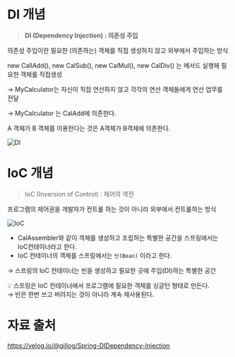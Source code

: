 # DI 개념
> **DI (Dependency Injection) : 의존성 주입**

의존성 주입이란 필요한 (의존하는) 객체를 직접 생성하지 않고 외부에서 주입하는 방식 

new CallAdd(), new CalSub(), new CalMul(), new CalDiv() 는 메서드 실행헤 필요한 객체를 직접생성

→ MyCalculator는 자신이 직접 연산하지 않고 각각의 연산 객체들에게 연산 업무를 전달

→ MyCalculator 는 CalAdd에 의존한다.

A 객체가 B 객체를 이용한다는 것은 A객체가 B객체에 의존한다.

![DI](https://images.velog.io/images/gillog/post/08489bda-549e-4dae-851b-8ae1734bf85e/21373937580AEF9B37.jpg)

# IoC 개념

> IoC (Inversion of Control) : 제어의 역전
> 

프로그램의 제어권을 개발자가 컨트롤 하는 것이 아니라 외부에서 컨트롤하는 방식

![IoC](https://velog.velcdn.com/images%2Fgillog%2Fpost%2F41f2eb24-fce2-4b7e-b9ac-d5c3ce97d213%2F22535642580C4AF12C.jpg)

- CalAssembler와 같이 객체를 생성하고 조립하는 특별한 공간을 스프링에서는 IoC컨테이너라고 한다.
- IoC 컨테이너의 객체를 스프링에서는 `빈(Bean)` 이라고 한다.  

→ 스프링의 IoC 컨테이너는 빈을 생성하고 필요한 곳에 주입(DI)하는 특별한 공간

💡 스프링은 IoC 컨테이너에서 프로그램에 필요한 객체를 싱글턴 형태로 만든다.  
  → 빈은 한번 쓰고 버려지는 것이 아니라 계속 재사용된다.


# 자료 출처
https://velog.io/@gillog/Spring-DIDependency-Injection
